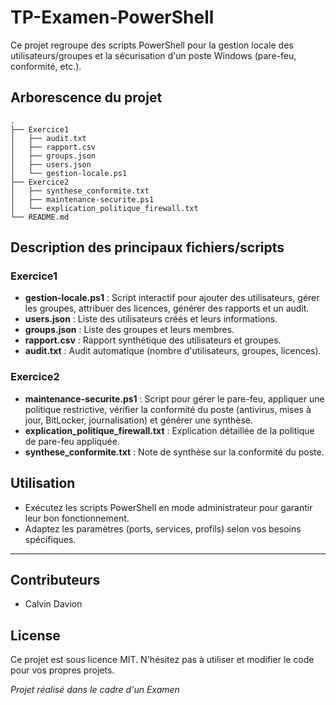 # TP-Examen-PowerShell

Ce projet regroupe des scripts PowerShell pour la gestion locale des utilisateurs/groupes et la sécurisation d'un poste Windows (pare-feu, conformité, etc.).

## Arborescence du projet

```
.
├── Exercice1
│   ├── audit.txt
│   ├── rapport.csv
│   ├── groups.json
│   ├── users.json
│   └── gestion-locale.ps1
├── Exercice2
│   ├── synthese_conformite.txt
│   ├── maintenance-securite.ps1
│   └── explication_politique_firewall.txt
└── README.md
```

## Description des principaux fichiers/scripts

### Exercice1
- **gestion-locale.ps1** : Script interactif pour ajouter des utilisateurs, gérer les groupes, attribuer des licences, générer des rapports et un audit.
- **users.json** : Liste des utilisateurs créés et leurs informations.
- **groups.json** : Liste des groupes et leurs membres.
- **rapport.csv** : Rapport synthétique des utilisateurs et groupes.
- **audit.txt** : Audit automatique (nombre d'utilisateurs, groupes, licences).

### Exercice2
- **maintenance-securite.ps1** : Script pour gérer le pare-feu, appliquer une politique restrictive, vérifier la conformité du poste (antivirus, mises à jour, BitLocker, journalisation) et générer une synthèse.
- **explication_politique_firewall.txt** : Explication détaillée de la politique de pare-feu appliquée.
- **synthese_conformite.txt** : Note de synthèse sur la conformité du poste.

## Utilisation
- Exécutez les scripts PowerShell en mode administrateur pour garantir leur bon fonctionnement.
- Adaptez les paramètres (ports, services, profils) selon vos besoins spécifiques.

---

## Contributeurs
- Calvin Davion

## License
Ce projet est sous licence MIT. N'hésitez pas à utiliser et modifier le code pour vos propres projets.

*Projet réalisé dans le cadre d'un Examen*